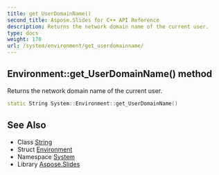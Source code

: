 ```yaml
---
title: get_UserDomainName()
second_title: Aspose.Slides for C++ API Reference
description: Returns the network domain name of the current user.
type: docs
weight: 170
url: /system/environment/get_userdomainname/
---
```

## Environment::get_UserDomainName() method


Returns the network domain name of the current user.

```cpp
static String System::Environment::get_UserDomainName()
```

## See Also

* Class [String](../../string/)
* Struct [Environment](../)
* Namespace [System](../../)
* Library [Aspose.Slides](../../../)
